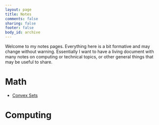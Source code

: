 ```yaml
---
layout: page
title: Notes
comments: false
sharing: false
footer: false
body_id: archive
---
```


Welcome to my notes pages. Everything here is a bit formative and may change without warning. Essentially I want to have a living document with many notes on computing or technical topics, or other general things that may be useful to share. 

# Math #

- [Convex Sets](/notes/convexsets.html)

# Computing #
